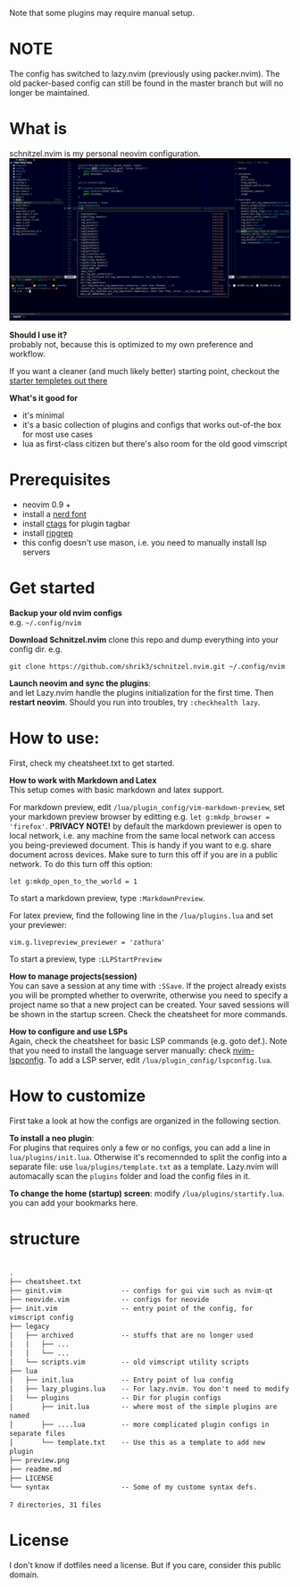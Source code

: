 Note that some plugins may require manual setup.

# NOTE
The config has switched to lazy.nvim (previously using packer.nvim). The old
packer-based config can still be found in the master branch but will no longer
be maintained.


# What is
schnitzel.nvim is my personal neovim configuration. 
![preview](https://github.com/shrik3/schnitzel.nvim/blob/lazy/preview.png)

**Should I use it?**  
probably not, because this is optimized to my own preference and workflow.

If you want a cleaner (and much likely better) starting point, checkout the
[starter templetes out there](https://github.com/rockerBOO/awesome-neovim#starter-templates)

**What's it good for**  
- it's minimal
- it's a basic collection of plugins and configs that works out-of-the box for
  most use cases
- lua as first-class citizen but there's also room for the old good vimscript


# Prerequisites
- neovim 0.9 + 
- install a [nerd font](https://www.nerdfonts.com/)
- install [ctags](https://github.com/universal-ctags/ctags) for plugin tagbar
- install [ripgrep](https://github.com/BurntSushi/ripgrep)
- this config doesn't use mason, i.e. you need to manually install lsp servers

# Get started
**Backup your old nvim configs**  
e.g. `~/.config/nvim`

**Download Schnitzel.nvim**
clone this repo and dump everything into your config dir. e.g.
```
git clone https://github.com/shrik3/schnitzel.nvim.git ~/.config/nvim
```

**Launch neovim and sync the plugins**:  
and let Lazy.nvim handle the plugins initialization for the first time. Then
**restart neovim**. Should you run into troubles, try `:checkhealth lazy`.

# How to use:
First, check my cheatsheet.txt to get started.

**How to work with Markdown and Latex**  
This setup comes with basic markdown and latex support.

For markdown preview, edit `/lua/plugin_config/vim-markdown-preview`, set your
markdown preview browser by editting e.g. `let g:mkdp_browser = 'firefox'`.
**PRIVACY NOTE!** by default the markdown previewer is open to local network,
i.e. any machine from the same local network can access you being-previewed
document. This is handy if you want to e.g. share document across devices. Make
sure to turn this off if you are in a public network. To do this turn off this
option:
```
let g:mkdp_open_to_the_world = 1
```

To start a markdown preview, type `:MarkdownPreview`.

For latex preview, find the following line in the `/lua/plugins.lua` and set
your previewer:
```
vim.g.livepreview_previewer = 'zathura'
```

To start a preview, type `:LLPStartPreview`

**How to manage projects(session)**  
You can save a session at any time with `:SSave`. If the project already exists
you will be prompted whether to overwrite, otherwise you need to specify a
project name so that a new project can be created. Your saved sessions will be
shown in the startup screen. Check the cheatsheet for more commands.


**How to configure and use LSPs**  
Again, check the cheatsheet for basic LSP commands (e.g. goto def.). Note that
you need to install the language server manually: check [nvim-lspconfig](https://github.com/neovim/nvim-lspconfig#Suggested-configuration).
To add a LSP server, edit `/lua/plugin_config/lspconfig.lua`.


# How to customize
First take a look at how the configs are organized in the following section.

**To install a neo plugin**:  
For plugins that requires only a few or no configs, you can add a line in
`lua/plugins/init.lua`.  Otherwise it's recomennded to split the config into a
separate file: use `lua/plugins/template.txt` as a template. Lazy.nvim will
automacally scan the `plugins` folder and load the config files in it.

**To change the home (startup) screen**: 
modify `/lua/plugins/startify.lua`. you can add your bookmarks here.

# structure

```

.
├── cheatsheet.txt
├── ginit.vim               -- configs for gui vim such as nvim-qt
├── neovide.vim             -- configs for neovide
├── init.vim                -- entry point of the config, for vimscript config
├── legacy                  
│   ├── archived            -- stuffs that are no longer used
│   │   ├── ...
│   │   └── ...
│   └── scripts.vim         -- old vimscript utility scripts
├── lua
│   ├── init.lua            -- Entry point of lua config
│   ├── lazy_plugins.lua    -- For lazy.nvim. You don't need to modify
│   └── plugins             -- Dir for plugin configs
│       ├── init.lua        -- where most of the simple plugins are named
│       ├── ....lua         -- more complicated plugin configs in separate files
│       └── template.txt    -- Use this as a template to add new plugin
├── preview.png
├── readme.md
├── LICENSE
└── syntax                  -- Some of my custome syntax defs.

7 directories, 31 files

```

# License

I don't know if dotfiles need a license. But if you care, consider this public
domain.
